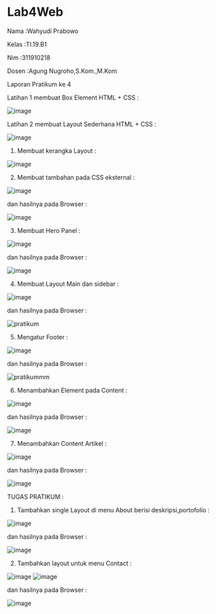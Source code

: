 # Lab4Web
<p>Nama     :Wahyudi Prabowo </p>
<p>Kelas    :TI.19.B1 </p>
<p>Nim      :311910218 </p> 
<p>Dosen    :Agung Nugroho,S.Kom.,M.Kom </p>

Laporan Pratikum ke 4

Latihan 1 membuat Box Element HTML + CSS :

![image](https://user-images.githubusercontent.com/81431392/115221698-cbe5d680-a0be-11eb-8ee4-e4f97840ab31.png)
 
Latihan 2 membuat Layout Sederhana HTML + CSS :

![image](https://user-images.githubusercontent.com/81431392/115238506-9cd96000-a0d2-11eb-95ee-838c1596b3ea.png)

1. Membuat kerangka Layout :

![image](https://user-images.githubusercontent.com/81431392/115244308-ab2a7a80-a0d8-11eb-95fa-66812a388d84.png)

2. Membuat tambahan pada CSS eksternal :

![image](https://user-images.githubusercontent.com/81431392/115244784-1ffdb480-a0d9-11eb-9ffb-244f8e011008.png)

dan hasilnya pada Browser : 

![image](https://user-images.githubusercontent.com/81431392/115244827-2be97680-a0d9-11eb-864b-3bf4730203fd.png)

3. Membuat Hero Panel : 

![image](https://user-images.githubusercontent.com/81431392/115245689-10cb3680-a0da-11eb-881d-1bb452b16b40.png)

dan hasilnya pada Browser :

![image](https://user-images.githubusercontent.com/81431392/115246013-5b4cb300-a0da-11eb-8423-f4e92a0b4eb4.png)

4. Membuat Layout Main dan sidebar :

![image](https://user-images.githubusercontent.com/81431392/115252911-c0a3a280-a0e0-11eb-9c2d-f6fa331fe7db.png)

dan hasilnya pada Browser :

![pratikum](https://user-images.githubusercontent.com/81431392/115255813-81c31c00-a0e3-11eb-8add-b3ffc78fa8d5.png)

5. Mengatur Footer :

![image](https://user-images.githubusercontent.com/81431392/115257422-ecc12280-a0e4-11eb-9a79-276d968771b2.png)

dan hasilnya pada Browser :

![pratikummm](https://user-images.githubusercontent.com/81431392/115257525-05313d00-a0e5-11eb-918f-c3ffe5bfaba4.png)

6. Menambahkan Element pada Content :

![image](https://user-images.githubusercontent.com/81431392/115258326-bd5ee580-a0e5-11eb-907d-4f97392f4f20.png)

dan hasilnya pada Browser :

![image](https://user-images.githubusercontent.com/81431392/115258551-ee3f1a80-a0e5-11eb-9bf1-68c74140ec32.png)

7. Menambahkan Content Artikel :

![image](https://user-images.githubusercontent.com/81431392/115259124-76252480-a0e6-11eb-8d16-e4c6f9a7f0d2.png)

dan hasilnya pada Browser :

![image](https://user-images.githubusercontent.com/81431392/115259253-90f79900-a0e6-11eb-92fe-6a1d10bc1887.png)

TUGAS PRATIKUM :
1. Tambahkan single Layout di menu About berisi deskripsi,portofolio :

![image](https://user-images.githubusercontent.com/81431392/115272432-3fa1d680-a0f3-11eb-85b6-ce741ce3fcfb.png)

dan hasilnya pada Browser :

![image](https://user-images.githubusercontent.com/81431392/115272504-534d3d00-a0f3-11eb-82cf-6730e0082c9d.png)

2. Tambahkan layout untuk menu Contact :

![image](https://user-images.githubusercontent.com/81431392/115272640-7d066400-a0f3-11eb-87f6-cdead993c84f.png) ![image](https://user-images.githubusercontent.com/81431392/115272737-990a0580-a0f3-11eb-85b7-be487797c6dd.png)

dan hasilnya pada Browser :

![image](https://user-images.githubusercontent.com/81431392/115272821-ae7f2f80-a0f3-11eb-90db-5295db631ad9.png)








